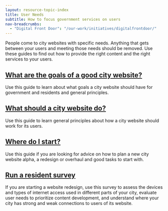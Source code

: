 ```yaml
---
layout: resource-topic-index
title: User Needs
subtitle: How to focus government services on users
nav-breadcrumbs:
  - "Digital Front Door": "/our-work/initiatives/digitalfrontdoor/"
---
```


People come to city websites with specific needs. Anything that gets between your users and meeting those needs should be removed. Use these guides to find out how to provide the right content and the right services to your users. 

## [What are the goals of a good city website?](/our-work/initiatives/digitalfrontdoor/playbook/user-needs/goals-good-city-website.html)
Use this guide to learn about what goals a city website should have for government and residents and general principles. 

## [What should a city website do?](/our-work/initiatives/digitalfrontdoor/playbook/user-needs/what-should-a-city-website-do.html)
Use this guide to learn general principles about how a city website should work for its users. 

## [Where do I start?](/our-work/initiatives/digitalfrontdoor/playbook/user-needs/where-do-i-start.html)
Use this guide if you are looking for advice on how to plan a new city website alpha, a redesign or overhaul and good tasks to start with.

## [Run a resident survey](/our-work/initiatives/digitalfrontdoor/playbook/user-needs/run-a-resident-survey.html)
If you are starting a website redesign, use this survey to assess the devices and types of internet access used in different parts of your city, evaluate user needs to prioritize content development, and understand where your city has strong and weak connections to users of its website.
